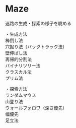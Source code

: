 # Maze
  
迷路の生成・探索の様子を眺める  
  
・生成方法  
	棒倒し法  
	穴掘り法（バックトラック法）  
	壁伸ばし法  
	再帰的分割法  
	バイナリツリー法  
	クラスカル法  
	プリム法  
  
・探索方法  
	ランダムマウス  
	山登り法  
	ウォールフォロワ（深さ優先）  
	幅優先  
	足立法  
  
